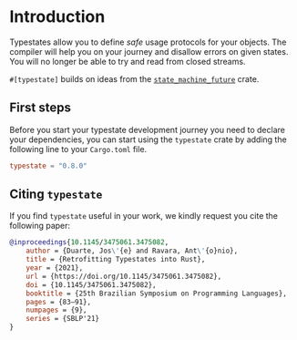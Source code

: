 # Introduction

Typestates allow you to define *safe* usage protocols for your objects.
The compiler will help you on your journey and disallow errors on given states.
You will no longer be able to try and read from closed streams.

`#[typestate]` builds on ideas from the [`state_machine_future`](https://github.com/fitzgen/state_machine_future) crate.

## First steps

Before you start your typestate development journey you need to declare your dependencies,
you can start using the `typestate` crate by adding the following line to your `Cargo.toml` file.

```toml
typestate = "0.8.0"
```

## Citing `typestate`

If you find `typestate` useful in your work, we kindly request you cite the following paper:

```bibtex
@inproceedings{10.1145/3475061.3475082,
    author = {Duarte, Jos\'{e} and Ravara, Ant\'{o}nio},
    title = {Retrofitting Typestates into Rust},
    year = {2021},
    url = {https://doi.org/10.1145/3475061.3475082},
    doi = {10.1145/3475061.3475082},
    booktitle = {25th Brazilian Symposium on Programming Languages},
    pages = {83–91},
    numpages = {9},
    series = {SBLP'21}
}
```
